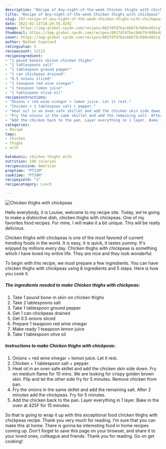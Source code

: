 ```yaml
---
description: "Recipe of Any-night-of-the-week Chicken thighs with chickpeas"
title: "Recipe of Any-night-of-the-week Chicken thighs with chickpeas"
slug: 297-recipe-of-any-night-of-the-week-chicken-thighs-with-chickpeas
date: 2022-02-21T10:20:55.429Z
image: https://img-global.cpcdn.com/recipes/081fdfd7bac66679/680x482cq70/chicken-thighs-with-chickpeas-recipe-main-photo.jpg
thumbnail: https://img-global.cpcdn.com/recipes/081fdfd7bac66679/680x482cq70/chicken-thighs-with-chickpeas-recipe-main-photo.jpg
cover: https://img-global.cpcdn.com/recipes/081fdfd7bac66679/680x482cq70/chicken-thighs-with-chickpeas-recipe-main-photo.jpg
author: Nathan Copeland
ratingvalue: 5
reviewcount: 32115
recipeingredient:
- "1 pound bonein skinon chicken thighs"
- "2 tablespoons salt"
- "1 tablespoon ground pepper"
- "1 can chickpeas drained"
- "0.5 onions sliced"
- "1 teaspoon red wine vinegar"
- "1 teaspoon lemon juice"
- "1 tablespoon olive oil"
recipeinstructions:
- "Onions + red wine vinegar + lemon juice. Let it rest."
- "Chicken + 1 tablespoon salt + pepper."
- "Heat oil in an oven safe skillet and add the chicken skin side down. Fry on medium flame for 10 mins. We are looking for crispy golden brown skin. Flip and let the other side fry for 5 minutes. Remove chicken from pan."
- "Fry the onions in the same skillet and add the remaining salt. After 2 minutes add the chickpeas. Fry for 5 minutes."
- "Add the chicken back to the pan. Layer everything in 1 layer. Bake in the oven at 425F for 15 minutes."
categories:
- Recipe
tags:
- chicken
- thighs
- with

katakunci: chicken thighs with 
nutrition: 198 calories
recipecuisine: American
preptime: "PT21M"
cooktime: "PT39M"
recipeyield: "1"
recipecategory: Lunch

---
```



![Chicken thighs with chickpeas](https://img-global.cpcdn.com/recipes/081fdfd7bac66679/680x482cq70/chicken-thighs-with-chickpeas-recipe-main-photo.jpg)

Hello everybody, it is Louise, welcome to my recipe site. Today, we're going to make a distinctive dish, chicken thighs with chickpeas. One of my favorites food recipes. For mine, I will make it a bit unique. This will be really delicious.

Chicken thighs with chickpeas is one of the most favored of current trending foods in the world. It is easy, it is quick, it tastes yummy. It's enjoyed by millions every day. Chicken thighs with chickpeas is something which I have loved my entire life. They are nice and they look wonderful.




To begin with this recipe, we must prepare a few ingredients. You can have chicken thighs with chickpeas using 8 ingredients and 5 steps. Here is how you cook it.

<!--inarticleads1-->

##### The ingredients needed to make Chicken thighs with chickpeas:

1. Take 1 pound bone-in skin-on chicken thighs
1. Take 2 tablespoons salt
1. Take 1 tablespoon ground pepper
1. Get 1 can chickpeas drained
1. Get 0.5 onions sliced
1. Prepare 1 teaspoon red wine vinegar
1. Make ready 1 teaspoon lemon juice
1. Take 1 tablespoon olive oil




<!--inarticleads2-->

##### Instructions to make Chicken thighs with chickpeas:

1. Onions + red wine vinegar + lemon juice. Let it rest.
1. Chicken + 1 tablespoon salt + pepper.
1. Heat oil in an oven safe skillet and add the chicken skin side down. Fry on medium flame for 10 mins. We are looking for crispy golden brown skin. Flip and let the other side fry for 5 minutes. Remove chicken from pan.
1. Fry the onions in the same skillet and add the remaining salt. After 2 minutes add the chickpeas. Fry for 5 minutes.
1. Add the chicken back to the pan. Layer everything in 1 layer. Bake in the oven at 425F for 15 minutes.




So that is going to wrap it up with this exceptional food chicken thighs with chickpeas recipe. Thank you very much for reading. I'm sure that you can make this at home. There is gonna be interesting food in home recipes coming up. Don't forget to save this page on your browser, and share it to your loved ones, colleague and friends. Thank you for reading. Go on get cooking!
